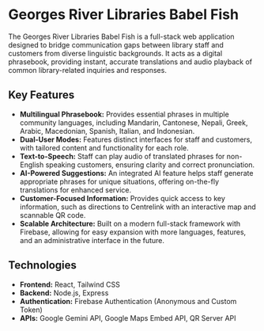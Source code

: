 # Georges River Libraries Babel Fish

The Georges River Libraries Babel Fish is a full-stack web application designed to bridge communication gaps between library staff and customers from diverse linguistic backgrounds. It acts as a digital phrasebook, providing instant, accurate translations and audio playback of common library-related inquiries and responses.

## **Key Features**

* **Multilingual Phrasebook:** Provides essential phrases in multiple community languages, including Mandarin, Cantonese, Nepali, Greek, Arabic, Macedonian, Spanish, Italian, and Indonesian.
* **Dual-User Modes:** Features distinct interfaces for staff and customers, with tailored content and functionality for each role.
* **Text-to-Speech:** Staff can play audio of translated phrases for non-English speaking customers, ensuring clarity and correct pronunciation.
* **AI-Powered Suggestions:** An integrated AI feature helps staff generate appropriate phrases for unique situations, offering on-the-fly translations for enhanced service.
* **Customer-Focused Information:** Provides quick access to key information, such as directions to Centrelink with an interactive map and scannable QR code.
* **Scalable Architecture:** Built on a modern full-stack framework with Firebase, allowing for easy expansion with more languages, features, and an administrative interface in the future.

## **Technologies**

* **Frontend:** React, Tailwind CSS
* **Backend:** Node.js, Express
* **Authentication:** Firebase Authentication (Anonymous and Custom Token)
* **APIs:** Google Gemini API, Google Maps Embed API, QR Server API
